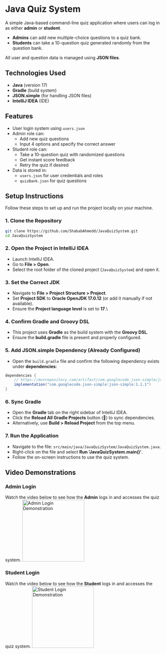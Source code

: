 # Java Quiz System
A simple Java-based command-line quiz application where users can log in as either **admin** or **student**.

- **Admins** can add new multiple-choice questions to a quiz bank.
- **Students** can take a 10-question quiz generated randomly from the question bank.

All user and question data is managed using **JSON files**.

## Technologies Used

- **Java** (version 17)
- **Gradle** (build system)
- **JSON.simple** (for handling JSON files)
- **IntelliJ IDEA** (IDE)


## Features

- User login system using `users.json`
- Admin role can:
  - Add new quiz questions
  - Input 4 options and specify the correct answer
- Student role can:
  - Take a 10-question quiz with randomized questions
  - Get instant score feedback
  - Retry the quiz if desired
- Data is stored in:
  - `users.json` for user credentials and roles
  - `quizBank.json` for quiz questions

## Setup Instructions

Follow these steps to set up and run the project locally on your machine.

### 1. Clone the Repository

```bash
git clone https://github.com/ShababAhmedd/JavaQuizSystem.git
cd JavaQuizSystem
```

### 2. Open the Project in IntelliJ IDEA

- Launch IntelliJ IDEA.
- Go to **File > Open**.
- Select the root folder of the cloned project (`JavaQuizSystem`) and open it.


### 3. Set the Correct JDK

- Navigate to **File > Project Structure > Project**.
- Set **Project SDK** to **Oracle OpenJDK 17.0.12** (or add it manually if not available).
- Ensure the **Project language level** is set to **17**.\


### 4. Confirm Gradle and Groovy DSL

- This project uses **Gradle** as the build system with the **Groovy DSL**.
- Ensure the **build.gradle** file is present and properly configured.


### 5. Add JSON.simple Dependency (Already Configured)

- Open the `build.gradle` file and confirm the following dependency exists under **dependencies**:

```groovy
dependencies {
    // https://mvnrepository.com/artifact/com.googlecode.json-simple/json-simple
    implementation("com.googlecode.json-simple:json-simple:1.1.1")
}
```


### 6. Sync Gradle

- Open the **Gradle** tab on the right sidebar of IntelliJ IDEA.
- Click the **Reload All Gradle Projects** button (🔄) to sync dependencies.
- Alternatively, use **Build > Reload Project** from the top menu.


### 7. Run the Application

- Navigate to the file: `src/main/java/JavaQuizSystem/JavaQuizSystem.java`.
- Right-click on the file and select **Run 'JavaQuizSystem.main()'**.
- Follow the on-screen instructions to use the quiz system.


## Video Demonstrations
### Admin Login
Watch the video below to see how the **Admin** logs in and accesses the quiz system.
<a href="https://youtu.be/EsrnJkhmPYg" target="_blank">
  <img src="https://img.youtube.com/vi/EsrnJkhmPYg/0.jpg" alt="Admin Login Demonstration" width="200"/>
</a>

### Student Login
Watch the video below to see how the **Student** logs in and accesses the quiz system.
<a href="https://youtu.be/HyQ_S8HO2Mk" target="_blank">
  <img src="https://img.youtube.com/vi/EsrnJkhmPYg/0.jpg" alt="Student Login Demonstration" width="200"/>
</a>

